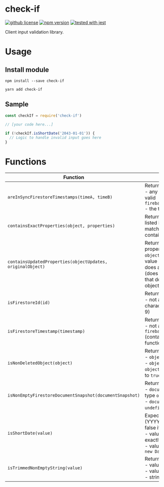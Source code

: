 # check-if

[![github license](https://img.shields.io/github/license/ericvera/check-if.svg?style=flat-square)](https://github.com/ericvera/check-if/blob/master/LICENSE)
[![npm version](https://img.shields.io/npm/v/check-if.svg?style=flat-square)](https://npmjs.org/package/check-if)
[![tested with jest](https://img.shields.io/badge/tested_with-jest-99424f.svg?style=flat-square)](https://github.com/facebook/jest)

Client input validation library.

# Usage

## Install module

`npm install --save check-if`

`yarn add check-if`

## Sample

```javascript
const checkIf = require('check-if')

// [your code here...]

if (!checkIf.isShortDate('2043-01-01')) {
  // Logic to handle invalid input goes here
}
```

# Functions

| Function                                                   | Description                                                                                                                                                                                                        |
| ---------------------------------------------------------- | ------------------------------------------------------------------------------------------------------------------------------------------------------------------------------------------------------------------ |
| `areInSyncFirestoreTimestamps(timeA, timeB)`               | Returns false if:</br>- any of the inputs is not a valid `firebase.Firestore.Timestamp`</br>- the times don't match                                                                                                |
| `containsExactProperties(object, properties)`              | Returns false if the properties listed in `properties` do not match the properties contained in `object`.                                                                                                          |
| `containsUpdatedProperties(objectUpdates, originalObject)` | Returns false if any of the properties in the `objectUpdates` has the same value in `originalObject`. Only does a shallow comparison (does not works for objects that does not contain nested objects/properties). |
| `isFirestoreId(id)`                                        | Returns false if:</br>- not a valid Firestore id (20 characters a-z, A-Z, and 0-9)                                                                                                                                 |
| `isFirestoreTimestamp(timestamp)`                          | Returns false if:</br>- not a valid `firebase.firestore.Timestamp` (contains `toDate` and `toMillis` functions)                                                                                                    |
| `isNonDeletedObject(object)`                               | Returns false if:</br>- `object` is not of type `object`</br>- `object.deleted` or `object.del` is defined and set to `true`                                                                                       |
| `isNonEmptyFirestoreDocumentSnapshot(documentSnapshot)`    | Returns false if:</br>- `documentSnapshot` is not of type `object`</br>- `documentSnapshot.exists` is `undefined` or `false`                                                                                       |
| `isShortDate(value)`                                       | Expects a date with the format (YYYY-MM-DD). Returns false if:</br>- value is not a string with exactly 10 characters</br>- value can not be parsed by `new Date(value)`                                           |
| `isTrimmedNonEmptyString(value)`                           | Returns false if:</br>- value is not a string</br>- value is not trimmed</br>- string is empty                                                                                                                     |
